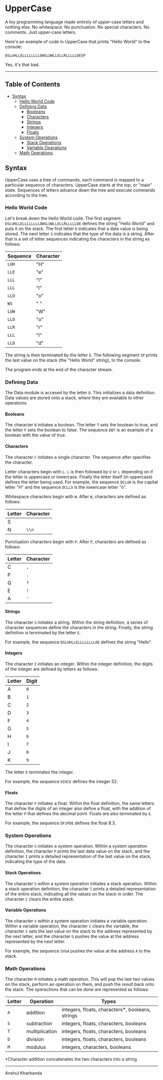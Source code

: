 # UpperCase

A toy programming language made entirely of upper-case letters and nothing else. No whitespace. No punctuation. No special characters. No comments. Just upper-case letters.

Here's an example of code in UpperCase that prints "Hello World" to the console:

	DSLUHLLELLLLLLLLOWSLUWLLOLLRLLLLLDESP

Yes, it's that bad.

----------------------------------------------------------------------------------------------------------------------------------------------------------------

## Table of Contents

* [Syntax](#syntax)
	* [Hello World Code](#hello-world-code)
	* [Defining Data](#defining-data)
		* [Booleans](#booleans)
		* [Characters](#characters)
		* [Strings](#strings)
		* [Integers](#integers)
		* [Floats](#floats)
	* [System Operations](#system-operations)
		* [Stack Operations](#stack-operations)
		* [Vartable Operations](#vartable-operations)
	* [Math Operations](#math-operations)

## Syntax

UpperCase uses a tree of commands, each command is mapped to a particular sequence of characters. UpperCase starts at the top, or "main" state. Sequences of letters advance down the tree and execute commands according to the tree.

### Hello World Code

Let's break down the Hello World code. The first segment `DSLUHLLELLLLLLLLOWSLUWLLOLLRLLLLLDE` defines the string "Hello World" and puts it on the stack. The first letter `D` indicates that a data value is being stored. The next letter `S` indicates that the type of the data is a string. After that is a set of letter sequences indicating the characters in the string as follows:

| Sequence | Character |
|----------|-----------|
|  `LUH`   |    "H"    |
|  `LLE`   |    "e"    |
|  `LLL`   |    "l"    |
|  `LLL`   |    "l"    |
|  `LLO`   |    "o"    |
|  `WS`    |    " "    |
|  `LUW`   |    "W"    |
|  `LLO`   |    "o"    |
|  `LLR`   |    "r"    |
|  `LLL`   |    "l"    |
|  `LLD`   |    "d"    |

The string is then terminated by the letter `E`. The following segment `SP` prints the last value on the stack (the "Hello World" string), to the console.

The program ends at the end of the character stream.

### Defining Data

The Data module is accesed by the letter `D`. This initializes a data definition. Data values are stored onto a stack, where they are available to other operations.

#### Booleans

The character `B` initiates a boolean. The letter `T` sets the boolean to true, and the letter `F` sets the boolean to false. The sequence `DBT` is an example of a boolean with the value of true.

#### Characters

The character `C` initiates a single character. The sequence after specifies the character.

Letter characters begin with `L`. `L` is then followed by `U` or `L` depending on if the letter is uppercase or lowercase. Finally the letter itself (in uppercase) defines the letter being used. For example, the sequence `DCLUH` is the capital letter "H" and the sequence `DCLLO` is the lowercase letter "o".

Whitespace characters begin with `W`. After `W`, characters are defined as follows:

| Letter |   Character   |
|--------|---------------|
|   S    |      ` `      |
|   N    |     `\\n`     |

Punctuation characters begin with `P`. After `P`, characters are defined as follows:

| Letter |   Character   |
|--------|---------------|
|   C    |      `,`      |
|   P    |      `.`      |
|   Q    |      `?`      |
|   E    |      `!`      |
|   A    |      `'`      |

#### Strings

The character `S` initiates a string. Within the string definition, a series of character sequences define the characters in the string. Finally, the string definition is terminated by the letter `E`.

For example, the sequence `DSLUHLLELLLLLLLLOE` defines the string "Hello".

#### Integers

The character `I` initiates an integer. Within the integer definition, the digits of the integer are defined by letters as follows:

| Letter |     Digit     |
|--------|---------------|
|   A    |      `0`      |
|   B    |      `1`      |
|   C    |      `2`      |
|   D    |      `3`      |
|   F    |      `4`      |
|   G    |      `5`      |
|   H    |      `6`      |
|   I    |      `7`      |
|   J    |      `8`      |
|   K    |      `9`      |

The letter `E` terminates the integer.

For example, the sequence `DIHCE` defines the integer 52.

#### Floats

The character `F` initiates a float. Within the float definition, the same letters that define the digits of an integer also define a float, with the addition of the letter `P` that defines the decimal point. Floats are also terminated by `E`.

For example, the sequence `DFJPDE` defines the float 8.3.

### System Operations

The character `S` initiates a system operation. Within a system operation definition, the character `P` prints the last data value on the stack, and the character `I` prints a detailed representation of the last value on the stack, indicating the type of the data.

#### Stack Operations

The character `S` within a system operation initiates a stack operation. Within a stack operation definition, the character `I` prints a detailed representation of the entire stack, indicating all the values on the stack in order. The character `C` clears the entire stack.

#### Variable Operations

The character `V` within a system operation initiates a variable operation. Within a variable operation, the character `C` clears the vartable, the character `S` sets the last value on the stack to the address represented by the next letter, and the character `G` pushes the value at the address represented by the next letter.

For example, the sequence `SVGA` pushes the value at the address `A` to the stack.

### Math Operations

The character `M` initiates a math operation. This will pop the last two values on the stack, perform an operation on them, and push the result back onto the stack. The operactions that can be done are represented as follows:

| Letter |    Operation   |                      Types                        |
|--------|----------------|---------------------------------------------------|
|  `A`   |   addition     | integers, floats, characters\*, booleans, strings | 
|  `S`   |  subtraction   |      integers, floats, characters, booleans       |
|  `T`   | multiplication |      integers, floats, characters, booleans       |
|  `D`   |    division    |      integers, floats, characters, booleans       |
|  `M`   |    modulus     |          integers, characters, booleans           |

\*Character addition concatenates the two characters into a string

----------------------------------------------------------------------------------------------------------------------------------------------------------------

Anshul Kharbanda

